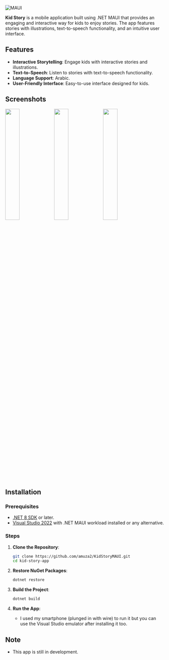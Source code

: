 ![MAUI](https://img.shields.io/badge/MAUI-.NET-blue)


**Kid Story** is a mobile application built using .NET MAUI that provides an engaging and interactive way for kids to enjoy stories. The app features stories with illustrations, text-to-speech functionality, and an intuitive user interface.

## Features

- **Interactive Storytelling**: Engage kids with interactive stories and illustrations.
- **Text-to-Speech**: Listen to stories with text-to-speech functionality.
- **Language Support**: Arabic.
- **User-Friendly Interface**: Easy-to-use interface designed for kids.

## Screenshots

<img src="https://github.com/user-attachments/assets/10dadceb-ef72-4bfe-85c0-2c56cd266470" width=30% height="auto">

<img src="https://github.com/user-attachments/assets/82b95eae-f195-4f33-9a50-cf73e950775e" width=30% height="auto">

<img src="https://github.com/user-attachments/assets/f9c0f914-a532-4202-897c-edeb8a82b68b" width=30% height="auto">


## Installation

### Prerequisites

- [.NET 8 SDK](https://dotnet.microsoft.com/download/dotnet/6.0) or later.
- [Visual Studio 2022](https://visualstudio.microsoft.com/) with .NET MAUI workload installed or any alternative.

### Steps

1. **Clone the Repository**:
   ```sh
   git clone https://github.com/amuza2/KidStoryMAUI.git
   cd kid-story-app
   ```

2. **Restore NuGet Packages**:
   ```sh
   dotnet restore
   ```

3. **Build the Project**:
   ```sh
   dotnet build
   ```

4. **Run the App**:
   - I used my smartphone (plunged in with wire) to run it but you can use the Visual Studio emulator after installing it too.
   
## Note
- This app is still in development.
